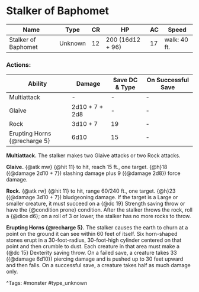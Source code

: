 # Stalker of Baphomet

| Name | Type | CR | HP | AC | Speed |
|------|------|----|----|----|-------|
| Stalker of Baphomet | Unknown | 12 | 200 (16d12 + 96) | 17 | walk: 40 ft. |

### Actions:

| Ability | Damage | Save DC & Type | On Successful Save |
|---------|--------|----------------|--------------------|
| Multiattack | - | - | - |
| Glaive | 2d10 + 7 + 2d8 | - | - |
| Rock | 3d10 + 7 | 19 | - |
| Erupting Horns {@recharge 5} | 6d10 | 15 | - |


**Multiattack.** The stalker makes two Glaive attacks or two Rock attacks.

**Glaive.** {@atk mw} {@hit 11} to hit, reach 15 ft., one target. {@h}18 ({@damage 2d10 + 7}) slashing damage plus 9 ({@damage 2d8}) force damage.

**Rock.** {@atk rw} {@hit 11} to hit, range 60/240 ft., one target. {@h}23 ({@damage 3d10 + 7}) bludgeoning damage. If the target is a Large or smaller creature, it must succeed on a {@dc 19} Strength saving throw or have the {@condition prone} condition. After the stalker throws the rock, roll a {@dice d6}; on a roll of 3 or lower, the stalker has no more rocks to throw.

**Erupting Horns {@recharge 5}.** The stalker causes the earth to churn at a point on the ground it can see within 60 feet of itself. Six horn-shaped stones erupt in a 30-foot-radius, 30-foot-high cylinder centered on that point and then crumble to dust. Each creature in that area must make a {@dc 15} Dexterity saving throw. On a failed save, a creature takes 33 ({@damage 6d10}) piercing damage and is pushed up to 30 feet upward and then falls. On a successful save, a creature takes half as much damage only.

^Tags: #monster #type_unknown